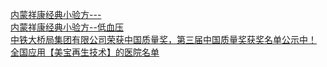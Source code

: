   
[内蒙祥康经典小验方---](http://www.dianyue.me/archives/733/tdt4tmf08cu4kr68/)  
[内蒙祥康经典小验方--低血压](http://www.dianyue.me/archives/737/6ev4g1j3gohqks9a/)  
[中铁大桥局集团有限公司荣获中国质量奖，第三届中国质量奖获奖名单公示中！](http://www.dianyue.me/archives/664/71wxlxhrst9evqae/)  
[全国应用【美宝再生技术】的医院名单](http://www.dianyue.me/archives/429/06gf05odnbl3fznw/)